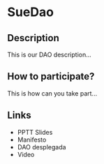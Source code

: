 # SueDao

## Description
This is our DAO description...

## How to participate?
This is how can you take part...

## Links
- PPTT Slides
- Manifesto
- DAO desplegada
- Video
